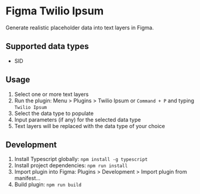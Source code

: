 # Figma Twilio Ipsum

Generate realistic placeholder data into text layers in Figma. 

## Supported data types

- SID

## Usage

1. Select one or more text layers
2. Run the plugin: Menu > Plugins > Twilio Ipsum or `Command + P` and typing `Twilio Ipsum`
3. Select the data type to populate
4. Input parameters (if any) for the selected data type
5. Text layers will be replaced with the data type of your choice

## Development

1. Install Typescript globally: `npm install -g typescript`
2. Install project dependencies: `npm run install`
3. Import plugin into Figma: Plugins > Development > Import plugin from manifest...
4. Build plugin: `npm run build`